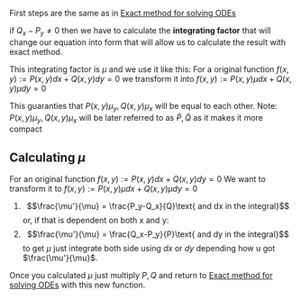 First steps are the same as in [Exact method for solving ODEs](Exact%20method%20for%20solving%20ODEs.md)

if $Q_x-P_y \neq 0$ then we have to calculate the **integrating factor** that will change our equation into form that will allow us to calculate the result with exact method.

This integrating factor is $\mu$ and we use it like this:
For a original function $f(x,y) := P(x,y) dx + Q(x,y) dy = 0$ 
we transform it into 
$f(x,y) := P(x,y)\mu dx + Q(x,y)\mu dy = 0$

This guaranties that $P(x,y)\mu_y, Q(x,y)\mu_x$ will be equal to each other.
Note: $P(x,y)\mu_y, Q(x,y)\mu_x$ will be later referred to as $\widetilde{P}, \widetilde{Q}$ as it makes it more compact

## Calculating $\mu$
For an original function $f(x,y):=P(x,y)dx+Q(x,y)dy = 0$
We want to transform it to $f(x,y):=P(x,y)\mu dx+Q(x,y)\mu dy = 0$

1. $$\frac{\mu'}{\mu} = \frac{P_y-Q_x}{Q}\text{ and dx in the integral}$$
or, if that is dependent on both x and y:
2. $$\frac{\mu'}{\mu} = \frac{Q_x-P_y}{P}\text{ and dy in the integral}$$
to get $\mu$ just integrate both side using $dx$ or $dy$ depending how u got $\frac{\mu'}{\mu}$. 

Once you calculated $\mu$ just multiply $P,Q$ and return to [Exact method for solving ODEs](Exact%20method%20for%20solving%20ODEs.md) with this new function. 